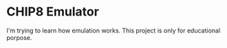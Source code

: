 # CHIP8 Emulator

I'm trying to learn how emulation works.
This project is only for educational porpose.
